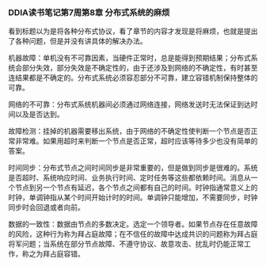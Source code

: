 ### DDIA读书笔记第7周第8章 分布式系统的麻烦

看到标题以为是将各种分布式协议，看了章节的内容才发现是将麻烦，也就是提出了各种问题，但是并没有讲具体的解决办法。

机器故障：单机没有不可靠因素，当硬件正常时，总是能得到预期结果；分布式系统会部分失效，部分失效是不确定性的，由于还涉及到网络的不确定性，有时甚至连结果都是不确定的。分布式系统必须容忍部分不可靠，建立容错机制保持整体的可靠。

网络的不可靠：分布式系统机器间必须通过网络连接，网络发送时无法保证到达时间以及是否达到。

故障检测：挂掉的机器需要移出系统，由于网络的不确定性使判断一个节点是否正常非常难。如果用超时来判断一个节点是否正常，超时应该等待多少也没有简单的答案。

时间同步：分布式节点之间时间同步是非常重要的，但是做到同步是很难的。系统是否超时、系统响应时间、业务执行时间、定时任务等这些都依赖时间。消息从一个节点到另一个节点有延迟，各个节点之间都有自己的时间。时钟指通常意义上的时钟，单调钟指从某个时间开始计时的时间。单调钟只能增加，不需要同步，时钟同步时会回退或者向前。

数据的一致性：数据由节点的多数决定。选定一个领导者。如果节点存在任意故障的风险，这种行为称为拜占庭故障；在不信任的故障中达成共识的问题称为拜占庭将军问题；当系统在部分节点故障、不遵守协议、故意攻击、扰乱时仍能正常工作，称之为拜占庭容错。